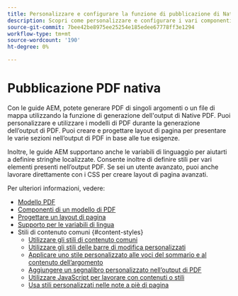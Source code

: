 ```yaml
---
title: Personalizzare e configurare la funzione di pubblicazione di Native PDF
description: Scopri come personalizzare e configurare i vari componenti della funzione di PDF nativa.
source-git-commit: 7bee42be8975ee25254e185edee67778ff3e1294
workflow-type: tm+mt
source-wordcount: '190'
ht-degree: 0%

---
```





# Pubblicazione PDF nativa

Con le guide AEM, potete generare PDF di singoli argomenti o un file di mappa utilizzando la funzione di generazione dell&#39;output di Native PDF. Puoi personalizzare e utilizzare i modelli di PDF durante la generazione dell’output di PDF. Puoi creare e progettare layout di pagina per presentare le varie sezioni nell’output di PDF in base alle tue esigenze.

Inoltre, le guide AEM supportano anche le variabili di linguaggio per aiutarti a definire stringhe localizzate. Consente inoltre di definire stili per vari elementi presenti nell’output PDF. Se sei un utente avanzato, puoi anche lavorare direttamente con i CSS per creare layout di pagina avanzati.


Per ulteriori informazioni, vedere:
* [Modello PDF](../native-pdf/pdf-template.md)
* [Componenti di un modello di PDF](../native-pdf/components-pdf-template.md)
* [Progettare un layout di pagina](../native-pdf/design-page-layout.md)
* [Supporto per le variabili di lingua](../native-pdf/native-pdf-language-variables.md)
* Stili di contenuto comuni {#content-styles}
   * [Utilizzare gli stili di contenuto comuni](../native-pdf/stylesheet.md)
   * [Utilizzare gli stili delle barre di modifica personalizzati](../native-pdf/change-bar-style.md)
   * [Applicare uno stile personalizzato alle voci del sommario e al contenuto dell’argomento](../native-pdf/custom-style-toc.md)
   * [Aggiungere un segnalibro personalizzato nell’output di PDF](../native-pdf/add-custom-bookmark.md)
   * [Utilizzare JavaScript per lavorare con contenuti o stili](../native-pdf/use-javascript-content-style.md)
   * [Usa stili personalizzati nelle note a piè di pagina](../native-pdf/footnote-number-style.md)

